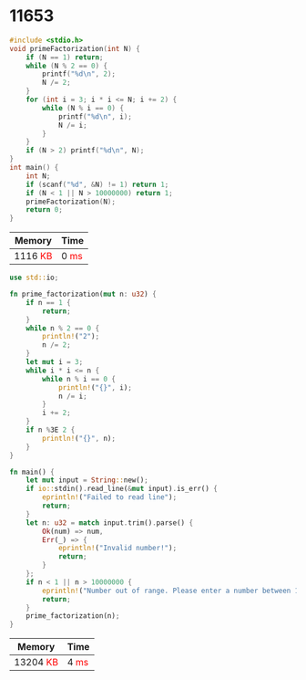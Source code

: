 # **11653**

```c
#include <stdio.h>
void primeFactorization(int N) {
    if (N == 1) return;
	while (N % 2 == 0) {
        printf("%d\n", 2);
        N /= 2;
    }
    for (int i = 3; i * i <= N; i += 2) {
        while (N % i == 0) {
            printf("%d\n", i);
            N /= i;
        }
    }
    if (N > 2) printf("%d\n", N);
}
int main() {
    int N;
	if (scanf("%d", &N) != 1) return 1;
    if (N < 1 || N > 10000000) return 1;
    primeFactorization(N);
    return 0;
}
```

| Memory  | Time |
| ------- | ---- |
| 1116 <span style="color:red">KB</span> | 0 <span style="color:red">ms</span> |

```rust
use std::io;

fn prime_factorization(mut n: u32) {
    if n == 1 {
        return;
    }
    while n % 2 == 0 {
        println!("2");
        n /= 2;
    }
    let mut i = 3;
    while i * i <= n {
        while n % i == 0 {
            println!("{}", i);
            n /= i;
        }
        i += 2;
    }
    if n %3E 2 {
        println!("{}", n);
    }
}

fn main() {
    let mut input = String::new();
    if io::stdin().read_line(&mut input).is_err() {
        eprintln!("Failed to read line");
        return;
    }
    let n: u32 = match input.trim().parse() {
        Ok(num) => num,
        Err(_) => {
            eprintln!("Invalid number!");
            return;
        }
    };
    if n < 1 || n > 10000000 {
        eprintln!("Number out of range. Please enter a number between 1 and 10,000,000.");
        return;
    }
    prime_factorization(n);
}
```

| Memory                                  | Time                                |
| --------------------------------------- | ----------------------------------- |
| 13204 <span style="color:red">KB</span> | 4 <span style="color:red">ms</span> |





